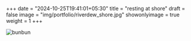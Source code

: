 +++
date = "2024-10-25T19:41:01+05:30"
title = "resting at shore"
draft = false
image = "img/portfolio/riverdew_shore.jpg"
showonlyimage = true
weight = 1
+++

![bunbun](/img/portfolio/riverdew_shore.jpg)
